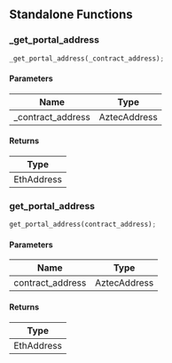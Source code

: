 ## Standalone Functions

### _get_portal_address

```rust
_get_portal_address(_contract_address);
```

#### Parameters
| Name | Type |
| --- | --- |
| _contract_address | AztecAddress |

#### Returns
| Type |
| --- |
| EthAddress |

### get_portal_address

```rust
get_portal_address(contract_address);
```

#### Parameters
| Name | Type |
| --- | --- |
| contract_address | AztecAddress |

#### Returns
| Type |
| --- |
| EthAddress |

